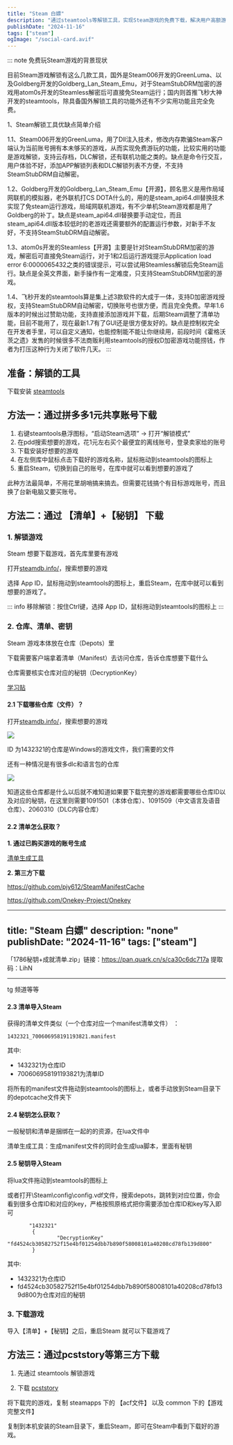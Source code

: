 ```yaml
---
title: "Steam 白嫖"
description: "通过steamtools等解锁工具，实现Steam游戏的免费下载，解决用户高额游戏费用的问题。"
publishDate: "2024-11-16"
tags: ["steam"]
ogImage: "/social-card.avif"
---
```


<!-- more -->



::: note 免费玩Steam游戏的背景现状

目前Steam游戏解锁有这么几款工具，国外是Steam006开发的GreenLuma、以及Goldberg开发的Goldberg_Lan_Steam_Emu，对于SteamStubDRM加密的游戏用atom0s开发的Steamless解密后可直接免Steam运行；国内则首推飞秒大神开发的steamtools，除具备国外解锁工具的功能外还有不少实用功能且完全免费。

1、Steam解锁工具优缺点简单介绍

1.1、Steam006开发的GreenLuma，用了Dll注入技术，修改内存欺骗Steam客户端认为当前账号拥有本未够买的游戏，从而实现免费游玩的功能，比较实用的功能是游戏解锁，支持云存档，DLC解锁，还有联机功能之类的。缺点是命令行交互，用户体验不好，添加APP解锁列表和DLC解锁列表不方便，不支持SteamStubDRM自动解密。

1.2、Goldberg开发的Goldberg_Lan_Steam_Emu【开源】，顾名思义是用作局域网联机的模拟器，老外联机打CS DOTA什么的，用的是steam_api64.dll替换技术实现了免steam运行游戏，局域网联机游戏，有不少单机Steam游戏都是用了Goldberg的补丁。缺点是steam_api64.dll替换要手动定位，而且steam_api64.dll版本较低时的老游戏还需要额外的配置运行参数，对新手不友好，不支持SteamStubDRM自动解密。

1.3、atom0s开发的Steamless【开源】主要是针对SteamStubDRM加密的游戏，解密后可直接免Steam运行，对于1和2后运行游戏提示Application load error 6:0000065432之类的错误提示，可以尝试用Steamless解锁后免Steam运行。缺点是全英文界面，新手操作有一定难度，只支持SteamStubDRM加密的游戏。

1.4、飞秒开发的steamtools算是集上述3款软件的大成于一体，支持D加密游戏授权，支持SteamStubDRM自动解密，切换账号也很方便，而且完全免费。早年1.6版本的时候出过赞助功能，支持直接添加游戏并下载，后期Steam调整了清单功能，目前不能用了，现在最新1.7有了GUI还是很方便友好的。缺点是控制权完全在开发者手里，可以自定义通知，也能控制能不能让你继续用，前段时间《霍格沃茨之遗》发售的时候很多不法商贩利用steamtools的授权D加密游戏功能捞钱，作者为打压这种行为关闭了软件几天。
:::

## 准备：解锁的工具

下载安装 [steamtools](https://www.steamtools.net/)

## 方法一：通过拼多多1元共享账号下载

1. 右键steamtools悬浮图标，“启动Steam选项” -> 打开“解锁模式”
2. 在pdd搜索想要的游戏，花1元左右买个最便宜的离线账号，登录卖家给的账号
3. 下载安装好想要的游戏
4. 在左侧库中鼠标点击下载好的游戏名称，鼠标拖动到steamtools的图标上
5. 重启Steam，切换到自己的账号，在库中就可以看到想要的游戏了

此种方法最简单，不用花里胡哨搞来搞去。但需要花钱搞个有目标游戏账号，而且换了台新电脑又要买账号。

## 方法二：通过 【清单】+【秘钥】 下载

### 1. 解锁游戏

Steam 想要下载游戏，首先库里要有游戏

打开[steamdb.info/](https://steamdb.info/)，搜索想要的游戏

选择 App ID，鼠标拖动到steamtools的图标上，重启Steam，在库中就可以看到想要的游戏了。

::: info
移除解锁：按住Ctrl键，选择 App ID，鼠标拖动到steamtools的图标上
:::

### 2. 仓库、清单、密钥

Steam 游戏本体放在仓库（Depots）里

下载需要客户端拿着清单（Manifest）去访问仓库，告诉仓库想要下载什么

仓库需要核实仓库对应的秘钥（DecryptionKey）

[学习贴](https://bbs.steamtools.net/forum.php?mod=viewthread&tid=11117&extra=page%3D1)

#### 2.1 下载哪些仓库（文件）？

打开[steamdb.info/](https://steamdb.info/)，搜索想要的游戏

![](https://i.730307.xyz//202411160140845.avif)

ID 为1432321的仓库是Windows的游戏文件，我们需要的文件

还有一种情况是有很多dlc和语言包的仓库

![](https://i.730307.xyz//202411160145174.avif)

知道这些仓库都是什么以后就不难知道如果要下载完整的游戏都需要哪些仓库ID以及对应的秘钥，在这里则需要1091501（本体仓库）、1091509（中文语言及语音仓库）、2060310（DLC内容仓库）

#### 2.2 清单怎么获取？

**1. 通过已购买游戏的账号生成**

[清单生成工具](https://bbs.steamtools.net/forum.php?mod=viewthread&tid=16732&highlight=%E6%B8%85%E5%8D%95%E7%94%9F%E6%88%90)


**2. 第三方下载**

https://github.com/pjy612/SteamManifestCache

https://github.com/Onekey-Project/Onekey

---
title: "Steam 白嫖"
description: "none"
publishDate: "2024-11-16"
tags: ["steam"]
---

「1786秘钥+成就清单.zip」链接：https://pan.quark.cn/s/ca30c6dc717a  提取码：LihN

---

tg 频道等等

#### 2.3 清单导入Steam

获得的清单文件类似（一个仓库对应一个manifest清单文件） ：

`1432321_700606958191193821.manifest`

其中:
- 1432321为仓库ID
- 700606958191193821为清单ID

将所有的manifest文件拖动到steamtools的图标上，或者手动放到Steam目录下的depotcache文件夹下

#### 2.4 秘钥怎么获取？

一般秘钥和清单是捆绑在一起的的资源，在lua文件中

清单生成工具：生成manifest文件的同时会生成lua脚本，里面有秘钥

#### 2.5 秘钥导入Steam

将lua文件拖动到steamtools的图标上

或者打开\Steam\config\config.vdf文件，搜索depots，跳转到对应位置，你会看到很多仓库ID和对应的key，严格按照原格式把你需要添加仓库ID和key写入即可

```
       "1432321"
        {
                "DecryptionKey" "fd4524cb30582752f15e4bf01254dbb7b890f58008101a40208cd78fb139d800"
        }
```

其中:
- 1432321为仓库ID
- fd4524cb30582752f15e4bf01254dbb7b890f58008101a40208cd78fb139d800为仓库对应的秘钥

### 3. 下载游戏

导入【清单】+【秘钥】之后，重启Steam 就可以下载游戏了


## 方法三：通过pcststory等第三方下载

1. 先通过 steamtools 解锁游戏

2. 下载 [pcststory](https://pcstory.fun/)

将下载完的游戏，复制 steamapps 下的 【acf文件】 以及 common 下的【游戏完整文件】

复制到本机安装的Steam目录下，重启Steam，即可在Steam中看到下载好的游戏。
